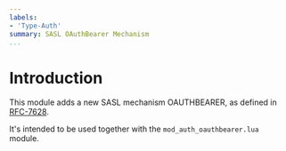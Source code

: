 ```yaml
---
labels:
- 'Type-Auth'
summary: SASL OAuthBearer Mechanism
...
```


Introduction
============

This module adds a new SASL mechanism OAUTHBEARER, as defined in [RFC-7628](https://tools.ietf.org/html/rfc7628).

It's intended to be used together with the `mod_auth_oauthbearer.lua` module.
